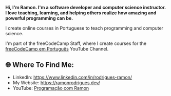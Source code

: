 **Hi, I'm Ramon. I'm a software developer and computer science instructor. I love teaching, learning, and helping others realize how amazing and powerful programming can be.**

I create online courses in Portuguese to teach programming and computer science.

I'm part of the freeCodeCamp Staff, where I create courses for the <a target="_blank" href="https://www.youtube.com/@freecodecampemportugues">freeCodeCamp em Português</a> YouTube Channel.

## 🌐 Where To Find Me:
- LinkedIn: <a target="_blank" href="https://www.linkedin.com/in/rodrigues-ramon/">https://www.linkedin.com/in/rodrigues-ramon/</a>
- My Website: <a target="_blank" href="https://ramonrodrigues.dev/">https://ramonrodrigues.dev/</a>
- YouTube: <a target="_blank" href="https://www.youtube.com/@programacaocomramon">Programação com Ramon</a>
